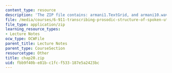 ```yaml
---
content_type: resource
description: 'The ZIP file contains: armani1.TextGrid, and armani10.wav files.'
file: /media/courses/6-911-transcribing-prosodic-structure-of-spoken-utterances-with-tobi-january-iap-2006/fbb9f40be81bc1fcf533187e5a2423bc_chap20.zip
file_type: application/zip
learning_resource_types:
- Lecture Notes
ocw_type: OCWFile
parent_title: Lecture Notes
parent_type: CourseSection
resourcetype: Other
title: chap20.zip
uid: fbb9f40b-e81b-c1fc-f533-187e5a2423bc
---
```

